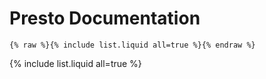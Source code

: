 # Presto Documentation

```
{% raw %}{% include list.liquid all=true %}{% endraw %}
```

{% include list.liquid all=true %}
